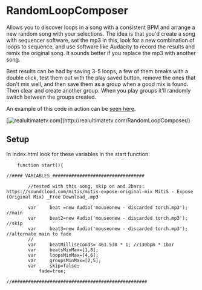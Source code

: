 # RandomLoopComposer

Allows you to discover loops in a song with a consistent BPM and arrange a new random song with your selections. The idea is that you'd create a song with sequencer software, set the mp3 in this, look for a new combination of loops to sequence, and use software like Audacity to record the results and remix the original song. It sounds better if you replace the mp3 with another song.

Best results can be had by saving 3-5 loops, a few of them breaks with a double click, test them out with the play saved button, remove the ones that don't mix well, and then save them as a group when a good mix is found. Then clear and create another group. When you play groups it'll randomly switch between the groups created.

An example of this code in action can be [seen here](http://realultimatetv.com/RandomLoopComposer/).

[![realultimatetv.com](http://mouseonew.com/image-rlc2.jpg?)](http://realultimatetv.com/RandomLoopComposer/) 

## Setup

In index.html look for these variables in the start function:

```
	function start(){
	
//#### VARIABLES ##################################

		//tested with this song, skip on and 2bars: https://soundcloud.com/mitis/mitis-expose-original-mix MitiS - Expose (Original Mix) _Free Download_.mp3
		
		var 	beat =new Audio('mouseonew - discarded torch.mp3'); //main
		var 	beat2=new Audio('mouseonew - discarded torch.mp3'); //skip
		var 	beat3=new Audio('mouseonew - discarded torch.mp3'); //alternate main to fade
		//
		var 	beatMilliseconds= 461.538 * 1; //130bpm * 1bar
		var 	beatsMinMax=[1,8];
		var 	loopsMinMax=[4,6];
		var 	groupsMinMax=[2,5];
		var 	skip=false;
			fade=true;
			
//##################################################
```
